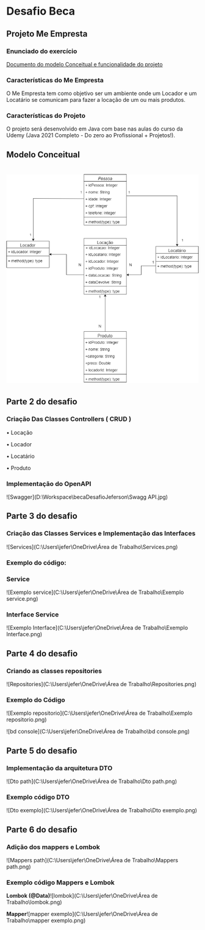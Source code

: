 

# Desafio Beca

## Projeto Me Empresta

### Enunciado do exercício

[Documento do modelo Conceitual e funcionalidade do projeto](https://docs.google.com/document/d/1scjjxm2n62pKSq-KBQHc4zVxqn4vyP3tV4fbKiTe1Ow/edit?usp=sharing)

### Características do Me Empresta

O Me Empresta tem como objetivo ser um ambiente onde um Locador e um Locatário se comunicam para fazer a locação de um ou mais produtos.

### Características do Projeto

O projeto será desenvolvido em Java com base nas aulas do curso da Udemy  (Java 2021 Completo - Do zero ao Profissional + Projetos!).

## Modelo Conceitual

![MeEmpresta.drawio](https://github.com/JefersonEGomes/becaDesafioJeferson/blob/develop/MeEmpresta.drawio.png)
=======



## Parte 2 do desafio 

### Criação Das Classes Controllers ( CRUD )

• Locação 

• Locador

• Locatário

• Produto

### Implementação do OpenAPI

![Swagger](D:\Workspace\becaDesafioJeferson\Swagg API.jpg)

## Parte 3 do desafio

### Criação das Classes Services e Implementação das Interfaces

![Services](C:\Users\jefer\OneDrive\Área de Trabalho\Services.png)

### Exemplo do código: 

### Service

![Exemplo service](C:\Users\jefer\OneDrive\Área de Trabalho\Exemplo service.png)

### Interface Service

![Exemplo Interface](C:\Users\jefer\OneDrive\Área de Trabalho\Exemplo Interface.png)



## Parte 4 do desafio

### Criando as classes repositories



![Repositories](C:\Users\jefer\OneDrive\Área de Trabalho\Repositories.png)

### Exemplo do Código

![Exemplo repositorio](C:\Users\jefer\OneDrive\Área de Trabalho\Exemplo repositorio.png)

![bd console](C:\Users\jefer\OneDrive\Área de Trabalho\bd console.png)



## Parte 5 do desafio

### Implementação da arquitetura DTO



![Dto path](C:\Users\jefer\OneDrive\Área de Trabalho\Dto path.png)

### Exemplo código DTO

![Dto exemplo](C:\Users\jefer\OneDrive\Área de Trabalho\Dto exemplo.png)



## Parte 6 do desafio

### Adição dos mappers e Lombok

![Mappers path](C:\Users\jefer\OneDrive\Área de Trabalho\Mappers path.png)

### Exemplo código Mappers e Lombok

**Lombok (@Data)**![lombok](C:\Users\jefer\OneDrive\Área de Trabalho\lombok.png)

**Mapper**![mapper exemplo](C:\Users\jefer\OneDrive\Área de Trabalho\mapper exemplo.png)
